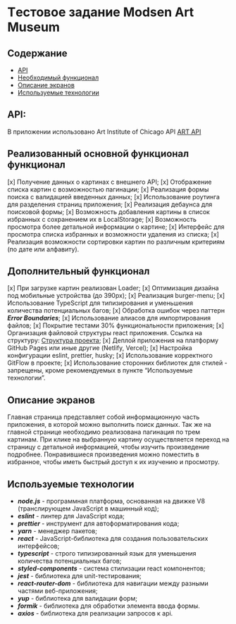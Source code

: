 # Tестовое задание Modsen Art Museum

## Содержание

- [API](#API)
- [Необходимый функционал](#Необходимый-функционал)
- [Описание экранов](#Описание-экранов)
- [Используемые технологии](#Используемые-технологии)

## API:

В приложении использовано Art Institute of Chicago API
[ART API](https://api.artic.edu/docs/#introduction)

## Реализованный основной функционал функционал

[x] Получение данных о картинах с внешнего API;
[x] Отображение списка картин с возможностью пагинации;
[x] Реализация формы поиска с валидацией введенных данных;
[x] Использование роутинга для разделения страниц приложения;
[x] Реализация дебаунса для поисковой формы;
[x] Возможность добавления картины в список избранных с сохранением их в LocalStorage;
[x] Возможность просмотра более детальной информации о картине;
[x] Интерфейс для просмотра списка избранных и возможности удаления из списка;
[x] Реализация возможности сортировки картин по различным критериям (по дате или алфавиту).

## Дополнительный функционал

[x] При загрузке картин реализован Loader;
[x] Оптимизация дизайна под мобильные устройства (до 390px);
[x] Реализация burger-menu;
[x] Использование TypeScript для типизирования и уменьшения количества потенциальных багов;
[x] Обработка ошибок через паттерн **_Error Boundaries_**;
[x] Использование алиасов для импортирования файлов;
[x] Покрытие тестами 30% функциональности приложения;
[x] Организация файловой структуры react приложения. Ссылка на структуру: [Структура проекта](https://github.com/mkrivel/structure);
[x] Деплой приложения на платформу GitHub Pages или иные другие (Netlify, Vercel);
[x] Настройка конфигурации eslint, prettier, husky;
[x] Использование корректного GitFlow в проекте;
[x] Использование сторонних библиотек для стилей - запрещены, кроме рекомендуемых в пункте “Используемые технологии”.

## Описание экранов

Главная страница представляет собой информационную часть приложения, в которой можно выполнить поиск данных. Так же на главной странице необходимо реализована пагинация по трем картинам. При клике на выбранную картину осуществляется переход на страницу с детальной информацией, чтобы изучить произведение подробнее. Понравившиеся произведения можно поместить в избранное, чтобы иметь быстрый доступ к их изучению и просмотру.

## Используемые технологии

- **_node.js_** - программная платформа, основанная на движке V8 (транслирующем JavaScript в машинный код);
- **_eslint_** - линтер для JavaScript кода;
- **_prettier_** - инструмент для автоформатирования кода;
- **_yarn_** - менеджер пакетов;
- **_react_** - JavaScript-библиотека для создания пользовательских интерфейсов;
- **_typescript_** - строго типизированный язык для уменьшения количества потенциальных багов;
- **_styled-components_** - система стилизации react компонентов;
- **_jest_** - библиотека для unit-тестирования;
- **_react-router-dom_** - библиотека для навигации между разными частями веб-приложения;
- **_yup_** - библиотека для валидации форм;
- **_formik_** - библиотека для обработки элемента ввода формы.
- **_axios_** - библиотека для реализации запросов к api.
